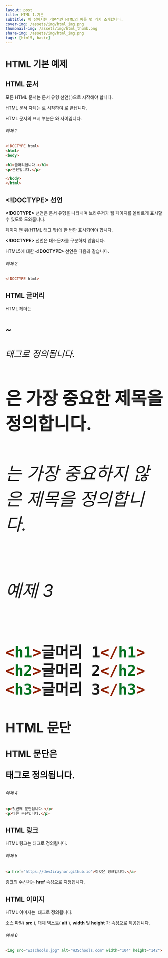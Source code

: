 ```yaml
---
layout: post
title: HTML 1.기본
subtitle: 이 장에서는 기본적인 HTML의 예를 몇 가지 소개합니다.
cover-img: /assets/img/html_img.png
thumbnail-img: /assets/img/html_thumb.png
share-img: /assets/img/html_img.png
tags: [html5, basic]
---
```


# HTML 기본 예제   
   
   
## HTML 문서   
   
모든 HTML 문서는 문서 유형 선언( **<!DOCTYPE html>** )으로 시작해야 합니다.    
    
HTML 문서 자체는 **<html>** 로 시작하여 **</html>** 로 끝납니다.

HTML 문서의 표시 부분은 **<body>** 와 **</body>** 사이입니다.
   
###### 예제 1   
```html
<!DOCTYPE html>
<html>
<body>

<h1>글머리입니다.</h1>
<p>문단입니다.</p>

</body>
</html>
```
   
## <!DOCTYPE> 선언   
   
**<!DOCTYPE>** 선언은 문서 유형을 나타내며 브라우저가 웹 페이지를 올바르게 표시할 수 있도록 도와줍니다.   
   
페이지 맨 위(HTML 태그 앞)에 한 번만 표시되어야 합니다.   
   
**<!DOCTYPE>** 선언은 대소문자를 구분하지 않습니다.   
   
HTML5에 대한 **<!DOCTYPE>** 선언은 다음과 같습니다.   
   
###### 예제 2   
```html
<!DOCTYPE html>
```   
   
## HTML 글머리   
   
HTML 헤더는 **<h1>** ~ **<h6>** 태그로 정의됩니다.   
   
**<h1>** 은 가장 중요한 제목을 정의합니다.   
**<h6>** 는 가장 중요하지 않은 제목을 정의합니다.   
   
###### 예제 3   
```html
<h1>글머리 1</h1>
<h2>글머리 2</h2>
<h3>글머리 3</h3>
```   
   
## HTML 문단   
   
HTML 문단은 **<p>** 태그로 정의됩니다.
   
###### 예제 4    
```html
<p>첫번째 문단입니다.</p>
<p>다른 문단입니다.</p>
```   
   
## HTML 링크   
   
HTML 링크는 **<a>** 태그로 정의됩니다.   
   
###### 예제 5
```html
<a href="https://devJiraynor.github.io">이것은 링크입니다.</a>
```   
   
링크의 수신처는 **href** 속성으로 지정됩니다.   
   
## HTML 이미지   
   
HTML 이미지는 **<img>** 태그로 정의됩니다.

소스 파일( **src** ), 대체 텍스트( **alt** ), **width** 및 **height** 가 속성으로 제공됩니다.   
   
###### 예제 6   
```html
<img src="w3schools.jpg" alt="W3Schools.com" width="104" height="142">
```   
